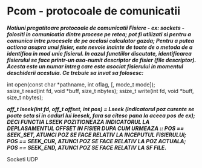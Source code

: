 # Pcom - protocoale de comunicatii


***Notiuni pregatitoare protocoale de comunicatii
Fisiere - ex: sockets - folositi in comunicatia dintre procese pe retea; pot fi utilizati si pentru a comunica intre procesele de pe acelasi calculator gazda;
Pentru a putea actiona asupra unui fisier, este nevoie inainte de toate de o metoda de a identifica in mod unic fisierul. In cazul functiilor discutate, identificarea fisierului se face printr-un asa-numit descriptor de fisier (file descriptor). Acesta este un numar intreg care este asociat fisierului in momentul deschiderii acestuia.
Ce trebuie sa invat sa folosesc:***

 int open(const char *pathname, int oflag, [, mode_t mode]);  
 ssize_t read(int fd, void *buff, size_t nbytes);
 ssize_t write(int fd, void *buff, size_t nbytes);

*****off_t lseek(int fd, off_t offset, int pos) = Lseek (indicatorul poz curente se poate seta
si in cadurl lui leesek, fara sa citesc pana la aceea pos de ex); DECI FUNCTIA LSEEK
POZITIONEAZA INDICATORUL LA DEPLASAMENTUL OFFSET IN FISIER DUPA CUM URMEAZA :: 
POS == SEEK_SET, ATUNCI POZ SE FACE RELATIV LA INCEPUTUL FISIERULUI;
POS == SEEK_CUR, ATUNCI POZ SE FACE RELATIV LA POZ ACTUALA;
POS == SEEK_END, ATUNCI POZ SE FACE RELATIV LA SF FILE.*****

Socketi UDP
